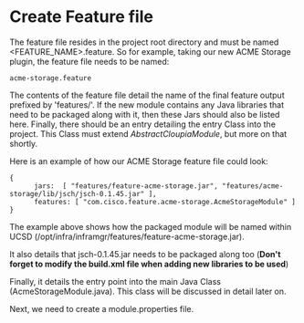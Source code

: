 # Create Feature file

The feature file resides in the project root directory and must be named <FEATURE_NAME>.feature. So for example, taking our new ACME Storage plugin, the feature file needs to be named:

```acme-storage.feature```

The contents of the feature file detail the name of the final feature output prefixed by 'features/'. If the new module contains any Java libraries that need to be packaged along with it, then these Jars should also be listed here. Finally, there should be an entry detailing the entry Class into the project. This Class must extend _AbstractCloupiaModule_, but more on that shortly.

Here is an example of how our ACME Storage feature file could look:

```
{
      jars:  [ "features/feature-acme-storage.jar", "features/acme-storage/lib/jsch/jsch-0.1.45.jar" ],
      features: [ "com.cisco.feature.acme-storage.AcmeStorageModule" ]
}
```

The example above shows how the packaged module will be named within UCSD (/opt/infra/inframgr/features/feature-acme-storage.jar).

It also details that jsch-0.1.45.jar needs to be packaged along too (**Don't forget to modify the build.xml file when adding new libraries to be used**)

Finally, it details the entry point into the main Java Class (AcmeStorageModule.java). This class will be discussed in detail later on.

Next, we need to create a module.properties file.
